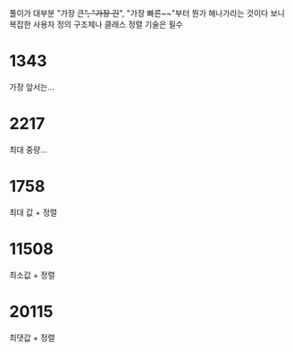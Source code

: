 풀이가 대부분 "가장 큰~~", "가장 긴~~", "가장 빠른~~"부터 뭔가 해나가라는 것이다 보니 복잡한 사용자 정의 구조체나 클래스 정렬 기술은 필수


# 1343
가장 앞서는...

# 2217
최대 중량...

# 1758
최대 값 + 정렬

# 11508
최소값 + 정렬

# 20115
최댓값 + 정렬